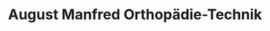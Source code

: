 ---
title: "August Manfred Orthopädie-Technik"
url: /dessau-rosslau/august-manfred-orthopaedie-technik/
shop: Sanitätshaus
---